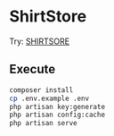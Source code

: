 # ShirtStore


Try: [SHIRTSORE](http://shirtstore.freevar.com/)

## Execute
```sh
composer install
cp .env.example .env
php artisan key:generate
php artisan config:cache
php artisan serve
```

